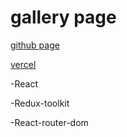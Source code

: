 # gallery page

[github page](https://annadan1.github.io/gallery/)

[vercel](https://gallery-17lsmy31b-annadan1.vercel.app/gallery/?page=1)


-React

-Redux-toolkit

-React-router-dom
